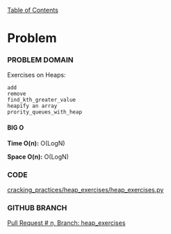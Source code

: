 [Table of Contents](../../README.md)

# Problem

<!-- [Whiteboard approach](heap_exercises) -->

### PROBLEM DOMAIN

Exercises on Heaps:
```
add
remove
find_kth_greater_value
heapify an array
prority_queues_with_heap
```


#### BIG O

**Time O(n):** O(LogN)

**Space O(n):** O(LogN)

### CODE

[cracking_practices/heap_exercises/heap_exercises.py](heap_exercises.py)


### GITHUB BRANCH

[Pull Request # n, Branch: heap_exercises](https://github.com/ilealm/cracking-practices/pull/X)
